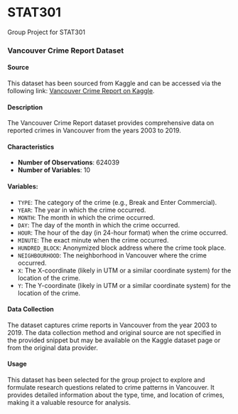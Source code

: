 # STAT301
Group Project for STAT301

### **Vancouver Crime Report Dataset**

#### **Source**
This dataset has been sourced from Kaggle and can be accessed via the following link: 
[Vancouver Crime Report on Kaggle](https://www.kaggle.com/datasets/agilesifaka/vancouver-crime-report/data).

#### **Description**
The Vancouver Crime Report dataset provides comprehensive data on reported crimes in Vancouver from the years 2003 to 2019.

#### **Characteristics**
- **Number of Observations**: 624039
- **Number of Variables**: 10

#### **Variables**:
  - `TYPE`: The category of the crime (e.g., Break and Enter Commercial).
  - `YEAR`: The year in which the crime occurred.
  - `MONTH`: The month in which the crime occurred.
  - `DAY`: The day of the month in which the crime occurred.
  - `HOUR`: The hour of the day (in 24-hour format) when the crime occurred.
  - `MINUTE`: The exact minute when the crime occurred.
  - `HUNDRED_BLOCK`: Anonymized block address where the crime took place.
  - `NEIGHBOURHOOD`: The neighborhood in Vancouver where the crime occurred.
  - `X`: The X-coordinate (likely in UTM or a similar coordinate system) for the location of the crime.
  - `Y`: The Y-coordinate (likely in UTM or a similar coordinate system) for the location of the crime.

#### **Data Collection**
The dataset captures crime reports in Vancouver from the year 2003 to 2019. The data collection method and original source are not specified in the provided snippet but may be available on the Kaggle dataset page or from the original data provider.

#### **Usage**
This dataset has been selected for the group project to explore and formulate research questions related to crime patterns in Vancouver. It provides detailed information about the type, time, and location of crimes, making it a valuable resource for analysis.
